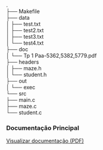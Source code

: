 .  
├── Makefile  
├── data   
│   ├── test.txt  
│   ├── test2.txt  
│   ├── test3.txt  
│   └── test4.txt  
├── doc  
│   └── Tp 1 Paa-5362,5382,5779.pdf  
├── headers   
│   ├── maze.h   
│   └── student.h   
├── out   
│   └── exec   
└── src   
    ├── main.c   
    ├── maze.c   
    └── student.c  
  
### Documentação Principal   
[Visualizar documentação (PDF)](doc/documentacao.pdf)  